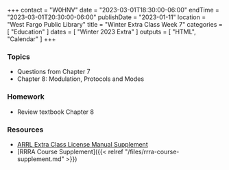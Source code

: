 +++
contact = "W0HNV"
date = "2023-03-01T18:30:00-06:00"
endTime = "2023-03-01T20:30:00-06:00"
publishDate = "2023-01-11"
location = "West Fargo Public Library"
title = "Winter Extra Class Week 7"
categories = [ "Education" ]
dates = [ "Winter 2023 Extra" ]
outputs = [ "HTML", "Calendar" ]
+++
### Topics

* Questions from Chapter 7
* Chapter 8: Modulation, Protocols and Modes

### Homework

* Review textbook Chapter 8

### Resources

* [ARRL Extra Class License Manual Supplement](http://www.arrl.org/extra-class-license-manual)
* [RRRA Course Supplement]({{< relref "/files/rrra-course-supplement.md" >}})

